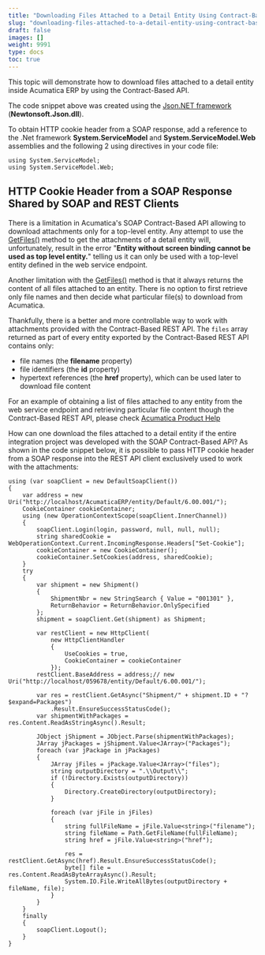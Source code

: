 ```yaml
---
title: "Downloading Files Attached to a Detail Entity Using Contract-Based API"
slug: "downloading-files-attached-to-a-detail-entity-using-contract-based-api"
draft: false
images: []
weight: 9991
type: docs
toc: true
---
```


This topic will demonstrate how to download files attached to a detail entity inside Acumatica ERP by using the Contract-Based API.

The code snippet above was created using the [Json.NET framework][1] (**Newtonsoft.Json.dll**).

To obtain HTTP cookie header from a SOAP response, add a reference to the .Net framework **System.ServiceModel** and **System.ServiceModel.Web** assemblies and the following 2 using directives in your code file:

    using System.ServiceModel;
    using System.ServiceModel.Web;


  [1]: http://www.newtonsoft.com/json

## HTTP Cookie Header from a SOAP Response Shared by SOAP and REST Clients
There is a limitation in Acumatica's SOAP Contract-Based API allowing to download attachments only for a top-level entity. Any attempt to use the [GetFiles()][1] method to get the attachments of a detail entity will, unfortunately, result in the error "**Entity without screen binding cannot be used as top level entity.**" telling us it can only be used with a top-level entity defined in the web service endpoint.

Another limitation with the [GetFiles()][1] method is that it always returns the content of all files attached to an entity. There is no option to first retrieve only file names and then decide what particular file(s) to download from Acumatica.

Thankfully, there is a better and more controllable way to work with attachments provided with the Contract-Based REST API. The `files` array returned as part of every entity exported by the Contract-Based REST API contains only:

 - file names (the **filename** property)
 - file identifiers (the **id** property)
 - hypertext references (the **href** property), which can be used later to download file content

For an example of obtaining a list of files attached to any entity from the web service endpoint and retrieving particular file content though the Contract-Based REST API, please check [Acumatica Product Help][2]

How can one download the files attached to a detail entity if the entire integration project was developed with the SOAP Contract-Based API? As shown in the code snippet below, it is possible to pass HTTP cookie header from a SOAP response into the REST API client  exclusively used to work with the attachments:

    using (var soapClient = new DefaultSoapClient())
    {
        var address = new Uri("http://localhost/AcumaticaERP/entity/Default/6.00.001/");
        CookieContainer cookieContainer;
        using (new OperationContextScope(soapClient.InnerChannel))
        {
            soapClient.Login(login, password, null, null, null);
            string sharedCookie = WebOperationContext.Current.IncomingResponse.Headers["Set-Cookie"];
            cookieContainer = new CookieContainer();
            cookieContainer.SetCookies(address, sharedCookie);
        }
        try
        {
            var shipment = new Shipment()
            {
                ShipmentNbr = new StringSearch { Value = "001301" },
                ReturnBehavior = ReturnBehavior.OnlySpecified
            };
            shipment = soapClient.Get(shipment) as Shipment;

            var restClient = new HttpClient(
                new HttpClientHandler
                {
                    UseCookies = true,
                    CookieContainer = cookieContainer
                });
            restClient.BaseAddress = address;// new Uri("http://localhost/059678/entity/Default/6.00.001/");

            var res = restClient.GetAsync("Shipment/" + shipment.ID + "?$expand=Packages")
                .Result.EnsureSuccessStatusCode();
            var shipmentWithPackages = res.Content.ReadAsStringAsync().Result;

            JObject jShipment = JObject.Parse(shipmentWithPackages);
            JArray jPackages = jShipment.Value<JArray>("Packages");
            foreach (var jPackage in jPackages)
            {
                JArray jFiles = jPackage.Value<JArray>("files");
                string outputDirectory = ".\\Output\\";
                if (!Directory.Exists(outputDirectory))
                {
                    Directory.CreateDirectory(outputDirectory);
                }

                foreach (var jFile in jFiles)
                {
                    string fullFileName = jFile.Value<string>("filename");
                    string fileName = Path.GetFileName(fullFileName);
                    string href = jFile.Value<string>("href");

                    res = restClient.GetAsync(href).Result.EnsureSuccessStatusCode();
                    byte[] file = res.Content.ReadAsByteArrayAsync().Result;
                    System.IO.File.WriteAllBytes(outputDirectory + fileName, file);
                }
            }
        }
        finally
        {
            soapClient.Logout();
        }
    }

  [1]: https://help.acumatica.com/?ScreenId=ShowWiki&pageid=f8b87bde-8af9-48ef-9474-56adabfa1e5e
  [2]: https://help.acumatica.com/?ScreenId=ShowWiki&pageid=b1bc82ee-ae6b-442a-a369-863d98f14630

